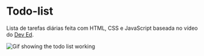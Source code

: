 # Todo-list
Lista de tarefas diárias feita com HTML, CSS e JavaScript baseada no vídeo do [Dev Ed](https://www.youtube.com/watch?v=Ttf3CEsEwMQ&amp;t=1961s).

![Gif showing the todo list working](https://media.giphy.com/media/5K6pS5Vr7ZXBykfT7X/giphy.gif?cid=790b7611a3540d49d94bb551afe2d5c02a1c607bbfa40a13&rid=giphy.gif&ct=g)
